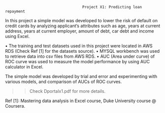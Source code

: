                                        Project X1: Predicting loan repayment
In this project a simple model was developed to lower the risk of default on credit cards by analyzing applicant’s attributes such as age, years at current address, years at current employer, amount of debt, car debt and income using Excel.

•	The training and test datasets used in this project were located in AWS RDS (Check Ref [1] for the datasets source). 
•	MYSQL workbench was used to retrieve data into csv files from AWS RDS.
•	AUC (Area under curve) of ROC curve was used to measure the model performance by using AUC calculator in Excel.


The simple model was developed by trial and error and experimenting with various models, and comparison of AUCs of ROC curves.
                                     
>> Check Dportalx1.pdf for more details.

Ref [1]: Mastering data analysis in Excel course, Duke University course @ Coursera.

